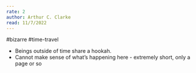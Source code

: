 ```yaml
---
rate: 2
author: Arthur C. Clarke
read: 11/7/2022
---
```



#bizarre #time-travel 

- Beings outside of time share a hookah.
- Cannot make sense of what’s happening here - extremely short, only a page or so